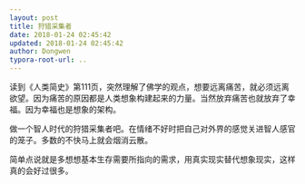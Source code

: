 ```yaml
---
layout: post
title: 狩猎采集者
date: 2018-01-24 02:45:42
updated: 2018-01-24 02:45:42
author: Dongwen
typora-root-url: ..
---
```




读到《人类简史》第111页，突然理解了佛学的观点，想要远离痛苦，就必须远离欲望。因为痛苦的原因都是人类想象构建起来的力量。当然放弃痛苦也就放弃了幸福。因为幸福也是想象的架构。

做一个智人时代的狩猎采集者吧。在情绪不好时把自己对外界的感觉关进智人感官的笼子。多数的不快马上就会烟消云散。

简单点说就是多想想基本生存需要所指向的需求，用真实现实替代想象现实，这样真的会好过很多。



